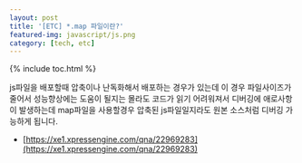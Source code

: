```yaml
---
layout: post
title: '[ETC] *.map 파일이란?'
featured-img: javascript/js.png
category: [tech, etc]
---
```

{% include toc.html %}

js파일을 배포할때 압축이나 난독화해서 배포하는 경우가 있는데 이 경우 파일사이즈가 줄어서 성능향상에는 도움이 될지는 몰라도 코드가 읽기 어려워져서 디버깅에 애로사항이 발생하는데 map파일을 사용할경우 압축된 js파일일지라도 원본 소스처럼 디버깅 가능하게 됩니다.

- [https://xe1.xpressengine.com/qna/22969283](https://xe1.xpressengine.com/qna/22969283)